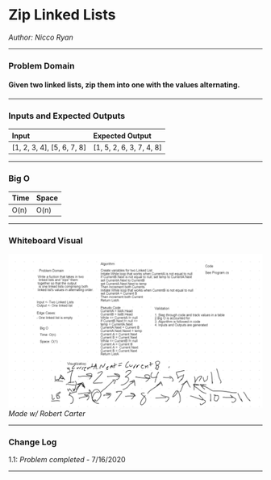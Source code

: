 # Zip Linked Lists
*Author: Nicco Ryan*

---

### Problem Domain
#### Given two linked lists, zip them into one with the values alternating.
---

### Inputs and Expected Outputs

| Input | Expected Output |
| :----------- | :----------- |
| [1, 2, 3, 4], [5, 6, 7, 8] | [1, 5, 2, 6, 3, 7, 4, 8] |


---

### Big O


| Time | Space |
| :----------- | :----------- |
| O(n) | O(n) |


---


### Whiteboard Visual
![Zip Lists Whiteboard](../../../assets/CC08.png)
*Made w/ Robert Carter*


---

### Change Log
1.1: *Problem completed* - 7/16/2020 

---
